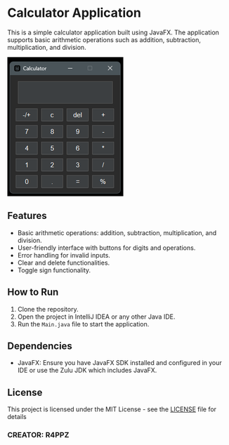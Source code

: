 # Calculator Application

This is a simple calculator application built using JavaFX. The application supports basic arithmetic operations such as addition, subtraction, multiplication, and division.



![Calculator Image](src/main/resources/image/Calculator.png)



## Features

- Basic arithmetic operations: addition, subtraction, multiplication, and division.
- User-friendly interface with buttons for digits and operations.
- Error handling for invalid inputs.
- Clear and delete functionalities.
- Toggle sign functionality.

## How to Run

1. Clone the repository.
2. Open the project in IntelliJ IDEA or any other Java IDE.
3. Run the `Main.java` file to start the application.

## Dependencies

- JavaFX: Ensure you have JavaFX SDK installed and configured in your IDE or use the Zulu JDK which includes JavaFX.

## License
This project is licensed under the MIT License - see the [LICENSE](LICENSE) file for details

### **CREATOR: R4PPZ**
